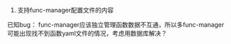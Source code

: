 
1. 支持func-manager配置文件的内容

已知bug：
    func-manager应该独立管理函数数据不互通，所以多func-manager可能出现找不到函数yaml文件的情况，考虑用数据库解决？